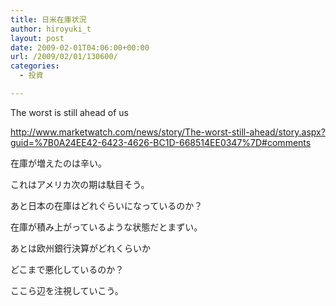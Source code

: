 ```yaml
---
title: 日米在庫状況
author: hiroyuki_t
layout: post
date: 2009-02-01T04:06:00+00:00
url: /2009/02/01/130600/
categories:
  - 投資

---
```

<div class="section">
  <p>
    The worst is still ahead of us
  </p>
  
  <p>
    <a href="http://www.marketwatch.com/news/story/The-worst-still-ahead/story.aspx?guid=%7B0A24EE42-6423-4626-BC1D-668514EE0347%7D#comments" target="_blank">http://www.marketwatch.com/news/story/The-worst-still-ahead/story.aspx?guid=%7B0A24EE42-6423-4626-BC1D-668514EE0347%7D#comments</a>
  </p>
  
  <p>
    在庫が増えたのは辛い。
  </p>
  
  <p>
    これはアメリカ次の期は駄目そう。
  </p>
  
  <p>
    あと日本の在庫はどれぐらいになっているのか？
  </p>
  
  <p>
    在庫が積み上がっているような状態だとまずい。
  </p>
  
  <p>
  </p>
  
  <p>
    あとは欧州銀行決算がどれくらいか
  </p>
  
  <p>
    どこまで悪化しているのか？
  </p>
  
  <p>
  </p>
  
  <p>
    ここら辺を注視していこう。
  </p>
</div>